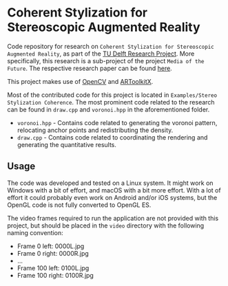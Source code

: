 Coherent Stylization for Stereoscopic Augmented Reality
======================================================

Code repository for research on `Coherent Stylization for Stereoscopic Augmented Reality`, as part of the [TU Delft Research Project](https://cse3000-research-project.github.io/2022/Q4).
More specifically, this research is a sub-project of the project `Media of the Future`.
The respective research paper can be found [here](http://resolver.tudelft.nl/uuid:c5b8ae9a-7e0b-412f-ab12-40d9f9613e5b).

This project makes use of [OpenCV](https://opencv.org/) and [ARToolkitX](https://github.com/artoolkitx/artoolkitx).

Most of the contributed code for this project is located in `Examples/Stereo Stylization Coherence`.
The most prominent code related to the research can be found in `draw.cpp` and `voronoi.hpp` in the aforementioned folder.

- `voronoi.hpp` - Contains code related to generating the voronoi pattern, relocating anchor points and redistributing the density.
- `draw.cpp` - Contains code related to coordinating the rendering and generating the quantitative results.

## Usage

The code was developed and tested on a Linux system.
It might work on Windows with a bit of effort, and macOS with a bit more effort.
With a lot of effort it could probably even work on Android and/or iOS systems, but the OpenGL code is not fully converted to OpenGL ES.

The video frames required to run the application are not provided with this project, but should be placed in the `video` directory with the following naming convention:

- Frame 0 left: 0000L.jpg
- Frame 0 right: 0000R.jpg
- ...
- Frame 100 left: 0100L.jpg
- Frame 100 right: 0100R.jpg


